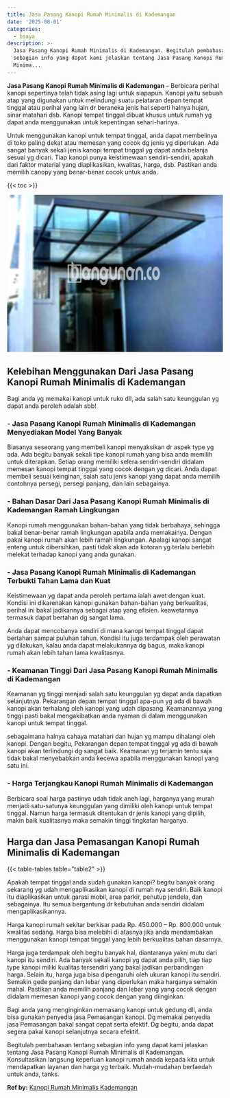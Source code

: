 ```yaml
---
title: Jasa Pasang Kanopi Rumah Minimalis di Kademangan
date: '2025-08-01'
categories:
  - biaya
description: >-
  Jasa Pasang Kanopi Rumah Minimalis di Kademangan. Begitulah pembahasan tentang
  sebagian info yang dapat kami jelaskan tentang Jasa Pasang Kanopi Rumah
  Minima...
---
```


**Jasa Pasang Kanopi Rumah Minimalis di Kademangan** – Berbicara perihal kanopi sepertinya telah tidak asing lagi untuk siapapun. Kanopi yaitu sebuah atap yang digunakan untuk melindungi suatu pelataran depan tempat tinggal atau perihal yang lain dr beraneka jenis hal seperti halnya hujan, sinar matahari dsb. Kanopi tempat tinggal dibuat khusus untuk rumah yg dapat anda menggunakan untuk kepentingan sehari-harinya.

Untuk menggunakan kanopi untuk tempat tinggal, anda dapat membelinya di toko paling dekat atau memesan yang cocok dg jenis yg diperlukan. Ada sangat banyak sekali jenis kanopi tempat tinggal yg dapat anda belanja sesuai yg dicari. Tiap kanopi punya keistimewaan sendiri-sendiri, apakah dari faktor material yang diaplikasikan, kwalitas, harga, dsb. Pastikan anda memilih canopy yang benar-benar cocok untuk anda.

{{< toc >}}

![Jasa Pasang Kanopi Rumah Minimalis di Kademangan](/images/harga-kanopi-minimalis-24.png)

## Kelebihan Menggunakan Dari Jasa Pasang Kanopi Rumah Minimalis di Kademangan

Bagi anda yg memakai kanopi untuk ruko dll, ada salah satu keunggulan yg dapat anda peroleh adalah sbb!

### \- Jasa Pasang Kanopi Rumah Minimalis di Kademangan Menyediakan Model Yang Banyak

Biasanya seseorang yang membeli kanopi menyaksikan dr aspek type yg ada. Ada begitu banyak sekali tipe kanopi rumah yang bisa anda memilih untuk diterapkan. Setiap orang memiliki selera sendiri-sendiri didalam memesan kanopi tempat tinggal yang cocok dengan yg dicari. Anda dapat membeli sesuai keinginan, salah satu jenis kanopi yang dapat anda memilih contohnya persegi, persegi panjang, dan lain sebagainya.

### \- Bahan Dasar Dari Jasa Pasang Kanopi Rumah Minimalis di Kademangan Ramah Lingkungan

Kanopi rumah menggunakan bahan-bahan yang tidak berbahaya, sehingga bakal benar-benar ramah lingkungan apabila anda memakainya. Dengan pakai kanopi rumah akan lebih ramah lingkungan. Apalagi kanopi sangat enteng untuk dibersihkan, pasti tidak akan ada kotoran yg terlalu berlebih melekat terhadap kanopi yang anda gunakan.

### \- Jasa Pasang Kanopi Rumah Minimalis di Kademangan Terbukti Tahan Lama dan Kuat

Keistimewaan yg dapat anda peroleh pertama ialah awet dengan kuat. Kondisi ini dikarenakan kanopi gunakan bahan-bahan yang berkualitas, perihal ini bakal jadikannya sebagai atap yang efisien. keawetannya termasuk dapat bertahan dg sangat lama.

Anda dapat mencobanya sendiri di mana kanopi tempat tinggal dapat bertahan sampai puluhan tahun. Kondisi itu juga terdampak oleh perawatan yg dilakukan, kalau anda dapat melakukannya dg bagus, maka kanopi rumah akan lebih tahan lama kwalitasnya.

### \- Keamanan Tinggi Dari Jasa Pasang Kanopi Rumah Minimalis di Kademangan

Keamanan yg tinggi menjadi salah satu keunggulan yg dapat anda dapatkan selanjutnya. Pekarangan depan tempat tinggal apa-pun yg ada di bawah kanopi akan terhalang oleh kanopi yang udah dipasang. Keamanannya yang tinggi pasti bakal mengakibatkan anda nyaman di dalam menggunakan kanopi untuk tempat tinggal.

sebagaimana halnya cahaya matahari dan hujan yg mampu dihalangi oleh kanopi. Dengan begitu, Pekarangan depan tempat tinggal yg ada di bawah kanopi akan terlindungi dg sangat baik. Keamanan yg terjamin tentu saja tidak bakal menyebabkan anda kecewa apabila menggunakan kanopi yang satu ini.

### \- Harga Terjangkau Kanopi Rumah Minimalis di Kademangan

Berbicara soal harga pastinya udah tidak aneh lagi, harganya yang murah menjadi satu-satunya keunggulan yang dimiliki oleh kanopi untuk tempat tinggal. Namun harga termasuk ditentukan dr jenis kanopi yang dipilih, makin baik kualitasnya maka semakin tinggi tingkatan harganya.

## Harga dan Jasa Pemasangan Kanopi Rumah Minimalis di Kademangan

{{< table-tables table="table2" >}}

Apakah tempat tinggal anda sudah gunakan kanopi? begitu banyak orang sekarang yg udah mengaplikasikan kanopi di rumah nya sendiri. Baik kanopi itu diaplikasikan untuk garasi mobil, area parkir, penutup jendela, dan sebagainya. Itu semua bergantung dr kebutuhan anda sendiri didalam mengaplikasikannya.

Harga kanopi rumah sekitar berkisar pada Rp. 450.000 – Rp. 800.000 untuk kwalitas sedang. Harga bisa melebihi di atasnya jika anda mendambakan menggunakan kanopi tempat tinggal yang lebih berkualitas bahan dasarnya.

Harga juga terdampak oleh begitu banyak hal, diantaranya yakni mutu dari kanopi itu sendiri. Ada banyak sekali kanopi yg dapat anda pilih, tiap tiap type kanopi miliki kualitas tersendiri yang bakal jadikan perbandingan harga. Selain itu, harga juga bisa dipengaruhi oleh ukuran kanopi itu sendiri. Semakin gede panjang dan lebar yang diperlukan maka harganya semakin mahal. Pastikan anda memilih panjang dan lebar yang yang cocok dengan didalam memesan kanopi yang cocok dengan yang diinginkan.

Bagi anda yang menginginkan memasang kanopi untuk gedung dll, anda bisa gunakan penyedia jasa Pemasangan kanopi. Dg memakai penyedia jasa Pemasangan bakal sangat cepat serta efektif. Dg begitu, anda dapat segera pakai kanopi selanjutnya secara efektif.

Begitulah pembahasan tentang sebagian info yang dapat kami jelaskan tentang Jasa Pasang Kanopi Rumah Minimalis di Kademangan. Konsultasikan langsung keperluan kanopi rumah anada kepada kita untuk mendapatkan layanan dan harga yg terbaik. Mudah-mudahan berfaedah untuk anda, tanks.

**Ref by:**  [Kanopi Rumah Minimalis Kademangan](https://id.wikipedia.org/wiki/Kanopi)
